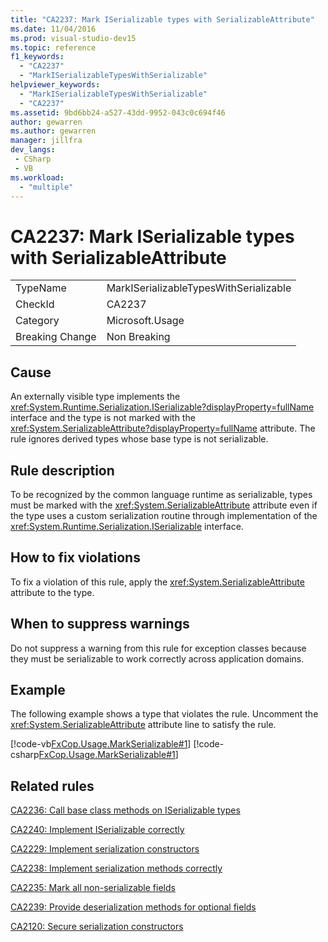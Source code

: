 ```yaml
---
title: "CA2237: Mark ISerializable types with SerializableAttribute"
ms.date: 11/04/2016
ms.prod: visual-studio-dev15
ms.topic: reference
f1_keywords:
  - "CA2237"
  - "MarkISerializableTypesWithSerializable"
helpviewer_keywords:
  - "MarkISerializableTypesWithSerializable"
  - "CA2237"
ms.assetid: 9bd6bb24-a527-43dd-9952-043c0c694f46
author: gewarren
ms.author: gewarren
manager: jillfra
dev_langs:
 - CSharp
 - VB
ms.workload:
  - "multiple"
---
```

# CA2237: Mark ISerializable types with SerializableAttribute

|||
|-|-|
|TypeName|MarkISerializableTypesWithSerializable|
|CheckId|CA2237|
|Category|Microsoft.Usage|
|Breaking Change|Non Breaking|

## Cause
 An externally visible type implements the <xref:System.Runtime.Serialization.ISerializable?displayProperty=fullName> interface and the type is not marked with the <xref:System.SerializableAttribute?displayProperty=fullName> attribute. The rule ignores derived types whose base type is not serializable.

## Rule description
 To be recognized by the common language runtime as serializable, types must be marked with the <xref:System.SerializableAttribute> attribute even if the type uses a custom serialization routine through implementation of the <xref:System.Runtime.Serialization.ISerializable> interface.

## How to fix violations
 To fix a violation of this rule, apply the <xref:System.SerializableAttribute> attribute to the type.

## When to suppress warnings
 Do not suppress a warning from this rule for exception classes because they must be serializable to work correctly across application domains.

## Example
 The following example shows a type that violates the rule. Uncomment the <xref:System.SerializableAttribute> attribute line to satisfy the rule.

 [!code-vb[FxCop.Usage.MarkSerializable#1](../code-quality/codesnippet/VisualBasic/ca2237-mark-iserializable-types-with-serializableattribute_1.vb)]
 [!code-csharp[FxCop.Usage.MarkSerializable#1](../code-quality/codesnippet/CSharp/ca2237-mark-iserializable-types-with-serializableattribute_1.cs)]

## Related rules
 [CA2236: Call base class methods on ISerializable types](../code-quality/ca2236-call-base-class-methods-on-iserializable-types.md)

 [CA2240: Implement ISerializable correctly](../code-quality/ca2240-implement-iserializable-correctly.md)

 [CA2229: Implement serialization constructors](../code-quality/ca2229-implement-serialization-constructors.md)

 [CA2238: Implement serialization methods correctly](../code-quality/ca2238-implement-serialization-methods-correctly.md)

 [CA2235: Mark all non-serializable fields](../code-quality/ca2235-mark-all-non-serializable-fields.md)

 [CA2239: Provide deserialization methods for optional fields](../code-quality/ca2239-provide-deserialization-methods-for-optional-fields.md)

 [CA2120: Secure serialization constructors](../code-quality/ca2120-secure-serialization-constructors.md)